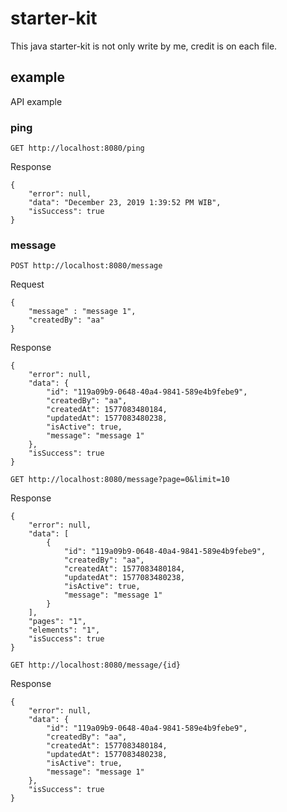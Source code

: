 # starter-kit
This java starter-kit is not only write by me, credit is on each file.

## example

API example

### ping

```
GET http://localhost:8080/ping
```

Response

```
{
    "error": null,
    "data": "December 23, 2019 1:39:52 PM WIB",
    "isSuccess": true
}
```

### message

```
POST http://localhost:8080/message
```
Request

```
{
	"message" : "message 1",
	"createdBy": "aa"
}
```

Response
```
{
    "error": null,
    "data": {
        "id": "119a09b9-0648-40a4-9841-589e4b9febe9",
        "createdBy": "aa",
        "createdAt": 1577083480184,
        "updatedAt": 1577083480238,
        "isActive": true,
        "message": "message 1"
    },
    "isSuccess": true
}
```


```
GET http://localhost:8080/message?page=0&limit=10
```

Response
```
{
    "error": null,
    "data": [
        {
            "id": "119a09b9-0648-40a4-9841-589e4b9febe9",
            "createdBy": "aa",
            "createdAt": 1577083480184,
            "updatedAt": 1577083480238,
            "isActive": true,
            "message": "message 1"
        }
    ],
    "pages": "1",
    "elements": "1",
    "isSuccess": true
}
```

```
GET http://localhost:8080/message/{id}
```
Response
```
{
    "error": null,
    "data": {
        "id": "119a09b9-0648-40a4-9841-589e4b9febe9",
        "createdBy": "aa",
        "createdAt": 1577083480184,
        "updatedAt": 1577083480238,
        "isActive": true,
        "message": "message 1"
    },
    "isSuccess": true
}
```


